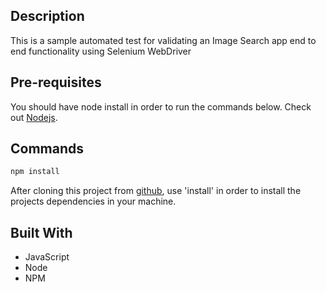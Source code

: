 ## Description
This is a sample automated test for validating an Image Search app end to end functionality using Selenium WebDriver

## Pre-requisites

You should have node install in order to run the commands below. Check out [Nodejs](https://nodejs.org/en/).

## Commands


```bash
npm install
```

After cloning this project from [github](https://github.com/jldaluddung/upgrowth_app_webDriverTest.git), use 'install' in order to install the projects dependencies in your machine.

## Built With

- JavaScript
- Node
- NPM